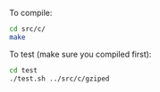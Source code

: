 To compile:
```bash
cd src/c/
make
```

To test (make sure you compiled first):
```bash
cd test
./test.sh ../src/c/gziped
```
